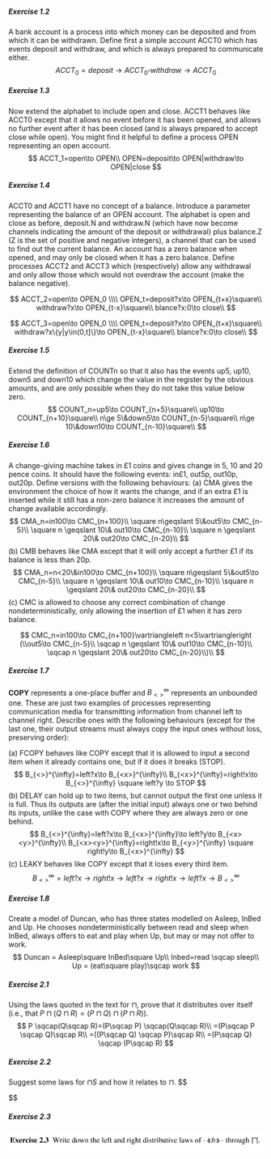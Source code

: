 ##### Exercise 1.2  

A bank account is a process into which money can be deposited and from which it can be withdrawn. Define first a simple account ACCT0 which has events deposit and withdraw, and which is always prepared to communicate either.
$$
ACCT_0=deposit\to ACCT_0 \square withdraw\to ACCT_0
$$

##### Exercise 1.3

Now extend the alphabet to include open and close. ACCT1 behaves like ACCT0 except that it allows no event before it has been opened, and allows no further event after it has been closed (and is always prepared to accept close while open). You might find it helpful to define a process OPEN representing an open account.
$$
ACCT_1=open\to OPEN\\
OPEN=deposit\to OPEN|withdraw\to OPEN|close
$$

##### Exercise 1.4

ACCT0 and ACCT1 have no concept of a balance. Introduce a parameter representing the balance of an OPEN account. The alphabet is open and close as before, deposit.N and withdraw.N (which have now become channels indicating the amount of the deposit or withdrawal) plus balance.Z (Z is the set of positive and negative integers), a channel that can be used to find out the current balance. An account has a zero balance when opened, and may only be closed when it has a zero balance. Define processes ACCT2 and ACCT3 which (respectively) allow any withdrawal and only allow those which would not overdraw the account (make the balance negative).

$$
ACCT_2=open\to OPEN_0
\\\\
OPEN_t=deposit?x\to OPEN_{t+x}\square\\
withdraw?x\to OPEN_{t-x}\square\\
blance?x:0\to close\\
$$

$$
ACCT_3=open\to OPEN_0
\\\\
OPEN_t=deposit?x\to OPEN_{t+x}\square\\
withdraw?x\{y|y\in(0,t]\}\to OPEN_{t-x}\square\\
blance?x:0\to close\\
$$

##### Exercise 1.5

Extend the definition of COUNTn so that it also has the events up5, up10, down5 and down10 which change the value in the register by the obvious amounts, and are only possible when they do not take this value below zero.
$$
COUNT_n=up5\to COUNT_{n+5}\square\\
up10\to COUNT_{n+10}\square\\
n\ge 5\&down5\to COUNT_{n-5}\square\\
n\ge 10\&down10\to COUNT_{n-10}\square\\
$$

##### Exercise 1.6

A change-giving machine takes in £1 coins and gives change in 5, 10 and 20 pence coins. It should have the following events: in£1, out5p, out10p, out20p. Define versions with the following behaviours:
(a) CMA gives the environment the choice of how it wants the change, and if an extra £1 is inserted while it still has a non-zero balance it increases the amount of change available accordingly.
$$
CMA_n=in100\to CMC_{n+100}\\
\square n\geqslant 5\&out5\to CMC_{n-5}\\
\square n \geqslant 10\& out10\to CMC_{n-10}\\
\square n \geqslant 20\& out20\to CMC_{n-20}\\
$$
(b) CMB behaves like CMA except that it will only accept a further £1 if its balance is less than 20p.
$$
CMA_n=n<20\&in100\to CMC_{n+100}\\
\square n\geqslant 5\&out5\to CMC_{n-5}\\
\square n \geqslant 10\& out10\to CMC_{n-10}\\
\square n \geqslant 20\& out20\to CMC_{n-20}\\
$$
(c) CMC is allowed to choose any correct combination of change nondeterministically, only allowing the insertion of £1 when it has zero balance.

$$
CMC_n=in100\to CMC_{n+100}\vartriangleleft n<5\vartriangleright (\\out5\to CMC_{n-5}\\
\sqcap n \geqslant 10\& out10\to CMC_{n-10}\\
\sqcap n \geqslant 20\& out20\to CMC_{n-20}\\)\\
$$

##### Exercise 1.7

**COPY** represents a one-place buffer and $B_{<>}^{\infty}$ represents an unbounded one. These are just two examples of processes representing communication media for transmitting information from channel left to channel right. Describe ones with the following behaviours (except for the last one, their output streams must always copy the input ones without loss, preserving order):

(a) FCOPY behaves like COPY except that it is allowed to input a second item when it already contains one, but if it does it breaks (STOP).
$$
B_{<>}^{\infty}=left?x\to B_{<x>}^{\infty}\\
B_{<x>}^{\infty}=right!x\to B_{<>}^{\infty} \square left?y \to STOP
$$
(b) DELAY can hold up to two items, but cannot output the first one unless it is full. Thus its outputs are (after the initial input) always one or two behind its inputs, unlike the case with COPY where they are always zero or one behind. 
$$
B_{<>}^{\infty}=left?x\to B_{<x>}^{\infty}\to left?y\to B_{<x><y>}^{\infty}\\
B_{<x><y>}^{\infty}=right!x\to B_{<y>}^{\infty} \square right!y\to B_{<x>}^{\infty}
$$
(c) LEAKY behaves like COPY except that it loses every third item.
$$
B_{<>}^{\infty}=left?x\to right!x\to left?x\to right!x\to left?x\to B_{<>}^{\infty}
$$

##### Exercise 1.8

Create a model of Duncan, who has three states modelled on Asleep, InBed and Up. He chooses nondeterministically between read and sleep when InBed, always offers to eat and play when Up, but may or may not offer to work.
$$
Duncan = Asleep\square InBed\square Up\\
Inbed=read \sqcap sleep\\
Up = (eat\square play)\sqcap work
$$

##### Exercise 2.1 

Using the laws quoted in the text for $\sqcap$, prove that it distributes over itself (i.e., that $P \sqcap(Q\sqcap R) = (P\sqcap Q) \sqcap (P\sqcap R)$).
$$
P \sqcap(Q\sqcap R)=(P\sqcap P) \sqcap(Q\sqcap R)\\
=(P\sqcap P \sqcap Q)\sqcap R\\
=((P\sqcap Q) \sqcap P)\sqcap R\\
=(P\sqcap Q) \sqcap (P\sqcap R)
$$

##### Exercise 2.2

Suggest some laws for $\sqcap S$ and how it relates to $\sqcap$.
$$

$$


##### Exercise 2.3 

![uTools_1638412684521](exercise.assets/uTools_1638412684521.png)

